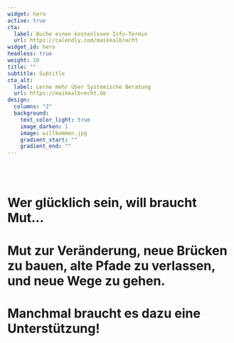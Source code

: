 ```yaml
---
widget: hero
active: true
cta:
  label: Buche einen kostenlosen Info-Termin
  url: https://calendly.com/maikealbrecht
widget_id: hero
headless: true
weight: 10
title: ""
subtitle: Subtitle
cta_alt:
  label: Lerne mehr über Systemische Beratung
  url: https://maikealbrecht.de
design:
  columns: "2"
  background:
    text_color_light: true
    image_darken: 1
    image: willkommen.jpg
    gradient_start: ""
    gradient_end: ""
---
```

<!--StartFragment-->

<br>

<br>

# Wer glücklich sein, will braucht Mut...

# Mut zur Veränderung, neue Brücken zu bauen, alte Pfade zu verlassen, und neue Wege zu gehen.

# Manchmal braucht es dazu eine Unterstützung!

<br>

<br>

<br>

<br>

<br>

<br>

<br>

<br>

<br>

<!--EndFragment-->
